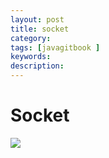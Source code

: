 ```yaml
---
layout: post
title: socket
category: 
tags: [javagitbook ]
keywords:
description:
---
```

# Socket
![](socket模型.png)
